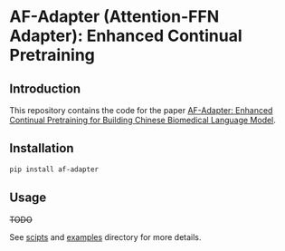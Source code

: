 # AF-Adapter (Attention-FFN Adapter): Enhanced Continual Pretraining

## Introduction

This repository contains the code for the paper [AF-Adapter: Enhanced Continual Pretraining for Building Chinese Biomedical Language Model](#).

## Installation

```bash
pip install af-adapter
```

## Usage

~~TODO~~

See [scipts](./scripts/) and [examples](./examples/) directory for more details.
